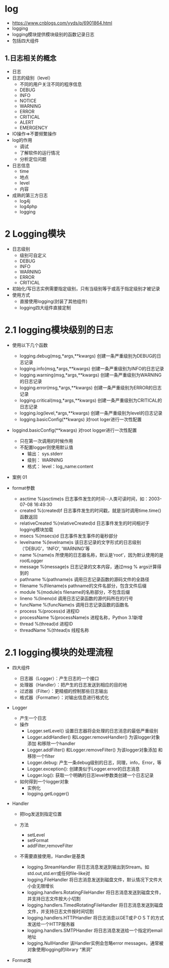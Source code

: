 # log
- https://www.cnblogs.com/yyds/p/6901864.html
- logging
- logging模块提供模块级别的函数记录日志
- 包括四大组件

## 1.日志相关的概念
- 日志
- 日志的级别（level）
    - 不同的用户关注不同的程序信息
    - DEBUG
    - INFO
    - NOTICE
    - WARNING
    - ERROR
    - CRITICAL
    - ALERT
    - EMERGENCY
- IO操作=>不要频繁操作
- log的作用
    - 调试
    - 了解软件的运行情况
    - 分析定位问题
- 日志信息
    - time
    - 地点
    - level
    - 内容
- 成熟的第三方日志
    - log4j
    - log4php
    - logging
# 2 Logging模块
- 日志级别
    - 级别可自定义
    - DEBUG
    - INFO
    - WARNING
    - ERROR
    - CRITICAL
- 初始化/写日志实例需要指定级别，只有当级别等于或高于指定级别才被记录
- 使用方式
    - 直接使用logging(封装了其他组件)
    - logging四大组件直接定制
    
# 2.1 logging模块级别的日志
- 使用以下几个函数
    - logging.debug(msg,*args,**kwargs)  创建一条严重级别为DEBUG的日志记录
    - logging.info(msg,*args,**kwargs)   创建一条严重级别为INFO的日志记录
    - logging.warning(msg,*args,**kwargs)   创建一条严重级别为WARNING的日志记录
    - logging.error(msg,*args,**kwargs)   创建一条严重级别为ERROR的日志记录
    - logging.critical(msg,*args,**kwargs)   创建一条严重级别为CRITICAL的日志记录
    - logging.log(level,*args,**kwargs)   创建一条严重级别为level的日志记录
    - logging.basicConfig(**kwargs)    对root loger进行一次性配置
    
- loggind.basicConfig(**kwargs)     对root logger进行一次性配置
    - 只在第一次调用的时候作用
    - 不配置logger则使用默认值
        - 输出：  sys.stderr
        - 级别：  WARNING
        - 格式：  level：log_name:content
- 案例 01
- format参数
    - asctime   %(asctime)s 日志事件发生的时间--人类可读时间，如：2003-07-08 16:49:30
    - created   %(created)f 日志事件发生的时间戳，就是当时调用time.time()函数返回
    - relativeCreated   %(relativeCreated)d  日志事件发生的时间相对于logging模块加载
    - msecs     %(msecs)d  日志事件发生事件的毫秒部分
    - levelname %(levelname)s  该日志记录的文字形式的日志级别（‘DEBUG’，‘INFO',
    'WARNING'等
    - name  %(name)s  所使用的日志器名称，默认是‘root’，因为默认使用的是rootLogger
    - message   %(message)s  日志记录的文本内容，通过msg % args计算得到的
    - pathname  %(pathname)s  调用日志记录函数的源码文件的全路径
    - filename  %(filename)s  pathname的文件名部分，包含文件后缀
    - module    %(module)s  filename的名称部分，不包含后缀
    - lineno    %(lineno)d  调用日志记录函数的源代码所在的行号
    - funcName  %(funcName)s  调用日志记录函数的函数名
    - process   %(process)d  进程ID
    - processName   %(processName)s  进程名称，Python 3.1新增
    - thread    %(thread)d  进程ID
    - threadName    %(thtead)s  线程名称
    
# 2.1 logging模块的处理流程
- 四大组件
    - 日志器（Logger）：产生日志的一个接口
    - 处理器（Handler）：把产生的日志发送到相应的目的地
    - 过滤器（Filter）：更精细的控制那些日志输出
    - 格式器（Formatter）：对输出信息进行格式化
- Logger
    - 产生一个日志
    - 操作
        - Logger.setLevel()  设置日志器将会处理的日志消息的最低严重级别
        - Logger.addHandler()  和Logger.removeHandler()  为该logger对象添加  和移除一个handler
        - Logger.addFilter()  和Logger.removeFilter()  为该logger对象添加 和 移除一个filter
        - Logger.debug:  产生一条debug级别的日志，同理，info，Error，等
        - Logger.exception():  创建类似于Logger.error的日志消息
        - Logger.log():  获取一个明确的日志level参数类创建一个日志记录
    - 如何得到一个logger对象
        - 实例化
        - logging.getLogger()

- Handler
    - 把log发送到指定位置
    - 方法
        - setLevel
        - setFormat
        - addFilter,removeFilter
    - 不需要直接使用，Handler是基类
    
        - logging.StreamHandler  将日志消息发送到输出到Stream。如std.out,std.err或任何file-like对
        - logging.FileHandler  将日志消息发送到磁盘文件，默认情况下文件大小会无限增长
        - logging.handlers.RotatingFileHandler  将日志消息发送到磁盘文件，并支持日志文件按大小切割
        - logging.handlers.TimedRotatingFileHandler  将日志消息发送到磁盘文件，并支持日志文件按时间切割
        - logging.handlers.HTTPHandler  将日志消息以GET或ＰＯＳＴ的方式发送给一个HTTP服务器
        - logging.handlers.SMTPHandler  将日志消息发送给一个指定的email地址
        - logging.NullHandler  该Handler实例会忽略error messages，通常被对象使用logging的library  “黑洞”

- Format类
